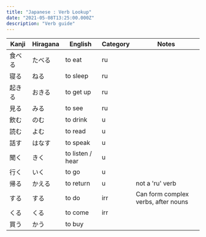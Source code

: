 ```yaml
---
title: "Japanese : Verb Lookup"
date: "2021-05-08T13:25:00.000Z"
description: "Verb guide"
---
```

|Kanji|Hiragana|English|Category|Notes|
|---|---|---|---|---|
|食べる|たべる|to eat|ru||
|寝る|ねる|to sleep|ru||
|起きる|おきる|to get up|ru||
|見る|みる|to see|ru||
|飲む|のむ|to drink|u||
|読む|よむ|to read|u||
|話す|はなす|to speak|u||
|聞く|きく|to listen / hear|u||
|行く|いく|to go|u||
|帰る|かえる|to return|u|not a 'ru' verb|
|する|する|to do|irr|Can form complex verbs, after nouns|
|くる|くる|to come|irr||
|買う|かう|to buy||

<!---
||||||
||||||
-->